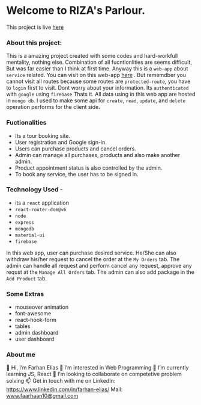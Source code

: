 # Welcome to RIZA's Parlour.

This project is live [here](https://rizas-parlour-ac781.web.app/)

### About this project:
This is a amazing project created with some codes and hard-workfull mentality, nothing else.  Combination of all fucntionlities are seems difficult, But was far easier than I think at first time. Anyway this is a `web-app` about `service` related. You can visit on this web-app [here](https://rizas-parlour-ac781.web.app/) . But rememdber you cannot visit all routes because some routes are `protected-route`, you have to `login` first to visit. Dont worry about your information. Its `authenticated` with `google`  using `firebase` Thats it. All data using in this web app are hosted in `mongo db`. I used to make some api for `create`, `read`, `update`, and `delete` operation performs for the client side.

### Fuctionalities
- Its a tour booking site.
-	User registration and Google sign-in.
-	Users can purchase products and cancel orders.
-	Admin can manage all purchases, products and also make another admin.
-	Product appointment status is also controlled by the admin.
- To book any service, the user has to be signed in.


### Technology Used -
- its a `react` application
- `react-router-dom@v6`
- `node`
- `express`
- `mongodb`
- `material-ui`
- `firebase`

In this web app, user can purchase desired service. He/She can also withdraw his/her request to cancel the order at the `My Orders` tab. The admin can handle all request and perform cancel any request, approve any requst at the `Manage All Orders` tab. The admin can also add package in the `Add Product` tab.

### Some Extras
- mouseover animation
- font-awesome
- react-hook-form
- tables
- admin dashboard
- user dashboard

### About me
👋 Hi, I’m Farhan Elias
👀 I’m interested in Web Programming
🌱 I’m currently learning JS, React
💞️ I’m looking to collaborate on competetive problem solving
📫 Get in touch with me on  LinkedIn: https://www.linkedin.com/in/farhan-elias/ Mail: www.faarhaan10@gmail.com 
